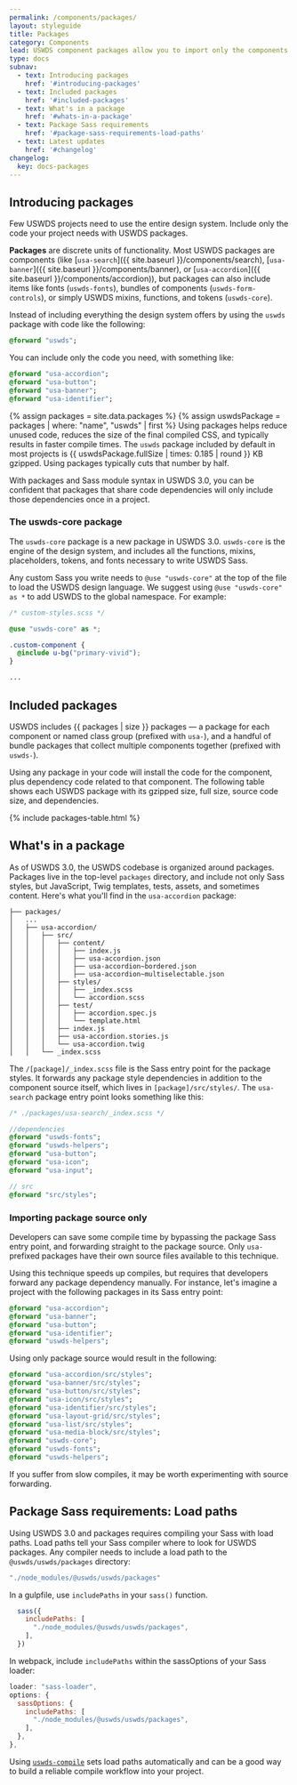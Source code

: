 ```yaml
---
permalink: /components/packages/
layout: styleguide
title: Packages
category: Components
lead: USWDS component packages allow you to import only the components your project needs.
type: docs
subnav:
  - text: Introducing packages
    href: '#introducing-packages'
  - text: Included packages
    href: '#included-packages'
  - text: What's in a package
    href: '#whats-in-a-package'
  - text: Package Sass requirements
    href: '#package-sass-requirements-load-paths'
  - text: Latest updates
    href: '#changelog'
changelog:
  key: docs-packages
---
```


## Introducing packages
Few USWDS projects need to use the entire design system. Include only the code your project needs with USWDS packages.

**Packages** are discrete units of functionality. Most USWDS packages are components (like [`usa-search`]({{ site.baseurl }}/components/search), [`usa-banner`]({{ site.baseurl }}/components/banner), or [`usa-accordion`]({{ site.baseurl }}/components/accordion)), but packages can also include items like fonts (`uswds-fonts`), bundles of components (`uswds-form-controls`), or simply USWDS mixins, functions, and tokens (`uswds-core`).

Instead of including everything the design system offers by using the `uswds` package with code like the following:

```sass
@forward "uswds";
```

You can include only the code you need, with something like:
```sass
@forward "usa-accordion";
@forward "usa-button";
@forward "usa-banner";
@forward "usa-identifier";
```

{% assign packages = site.data.packages %}
{% assign uswdsPackage = packages | where: "name", "uswds" | first %}
Using packages helps reduce unused code, reduces the size of the final compiled CSS, and typically results in faster compile times. The `uswds` package included by default in most projects is {{ uswdsPackage.fullSize | times: 0.185 | round }} KB gzipped. Using packages typically cuts that number by half.

With packages and Sass module syntax in USWDS 3.0, you can be confident that packages that share code dependencies will only include those dependencies once in a project.

### The uswds-core package
The `uswds-core` package is a new package in USWDS 3.0. `uswds-core` is the engine of the design system, and includes all the functions, mixins, placeholders, tokens, and fonts necessary to write USWDS Sass.

Any custom Sass you write needs to `@use "uswds-core"` at the top of the file to load the USWDS design language. We suggest using `@use "uswds-core" as *` to add USWDS to the global namespace. For example:

```scss
/* custom-styles.scss */

@use "uswds-core" as *;

.custom-component {
  @include u-bg("primary-vivid");
}

...
```

## Included packages

USWDS includes {{ packages | size }} packages — a package for each component or named class group (prefixed with `usa-`), and a handful of bundle packages that collect multiple components together (prefixed with `uswds-`).

Using any package in your code will install the code for the component, plus dependency code related to that component. The following table shows each USWDS package with its gzipped size, full size, source code size, and dependencies.

{% include packages-table.html %}

## What's in a package

As of USWDS 3.0, the USWDS codebase is organized around packages. Packages live in the top-level `packages` directory, and include not only Sass styles, but JavaScript, Twig templates, tests, assets, and sometimes content. Here's what you'll find in the `usa-accordion` package:

```
├── packages/
│   ...
│   ├── usa-accordion/
│   │   ├── src/
│   │   │   ├── content/
│   │   │   │   ├── index.js
│   │   │   │   ├── usa-accordion.json
│   │   │   │   ├── usa-accordion~bordered.json
│   │   │   │   ├── usa-accordion~multiselectable.json
│   │   │   ├── styles/
│   │   │   │   ├── _index.scss
│   │   │   │   └── accordion.scss
│   │   │   ├── test/
│   │   │   │   ├── accordion.spec.js
│   │   │   │   └── template.html
│   │   │   ├── index.js
│   │   │   ├── usa-accordion.stories.js
│   │   │   └── usa-accordion.twig
│   │   └── _index.scss
```

The `/[package]/_index.scss` file is the Sass entry point for the package styles. It forwards any package style dependencies in addition to the component source itself, which lives in `[package]/src/styles/`. The `usa-search` package entry point looks something like this:

```sass
/* ./packages/usa-search/_index.scss */

//dependencies
@forward "uswds-fonts";
@forward "uswds-helpers";
@forward "usa-button";
@forward "usa-icon";
@forward "usa-input";

// src
@forward "src/styles";
```

### Importing package source only
Developers can save some compile time by bypassing the package Sass entry point, and forwarding straight to the package source. Only `usa-` prefixed packages have their own source files available to this technique.

Using this technique speeds up compiles, but requires that developers forward any package dependency manually. For instance, let's imagine a project with the following packages in its Sass entry point:

```sass
@forward "usa-accordion";
@forward "usa-banner";
@forward "usa-button";
@forward "usa-identifier";
@forward "uswds-helpers";
```

Using only package source would result in the following:

```sass
@forward "usa-accordion/src/styles";
@forward "usa-banner/src/styles";
@forward "usa-button/src/styles";
@forward "usa-icon/src/styles";
@forward "usa-identifier/src/styles";
@forward "usa-layout-grid/src/styles";
@forward "usa-list/src/styles";
@forward "usa-media-block/src/styles";
@forward "uswds-core";
@forward "uswds-fonts";
@forward "uswds-helpers";
```

If you suffer from slow compiles, it may be worth experimenting with source forwarding.

## Package Sass requirements: Load paths
Using USWDS 3.0 and packages requires compiling your Sass with load paths. Load paths tell your Sass compiler where to look for USWDS packages. Any compiler needs to include a load path to the `@uswds/uswds/packages` directory:

```js
"./node_modules/@uswds/uswds/packages"
```

In a gulpfile, use `includePaths` in your `sass()` function.
```js
  sass({
    includePaths: [
      "./node_modules/@uswds/uswds/packages",
    ],
  })
```

In webpack, include `includePaths` within the sassOptions of your Sass loader:

```js
loader: "sass-loader",
options: {
  sassOptions: {
    includePaths: [
      "./node_modules/@uswds/uswds/packages",
    ],
  },
},
```

Using [`uswds-compile`](https://github.com/uswds/uswds-compile) sets load paths automatically and can be a good way to build a reliable compile workflow into your project.

